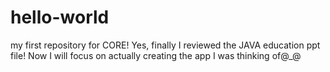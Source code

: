 # hello-world
my first repository for CORE!
Yes, finally I reviewed the JAVA education ppt file! Now I will focus on actually creating the app I was thinking of@_@
